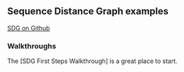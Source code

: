 ## Sequence Distance Graph examples

 [SDG on Github](https://github.com/bioinfologics/sdg)

### Walkthroughs

The [SDG First Steps Walkthrough] is a great place to start.
